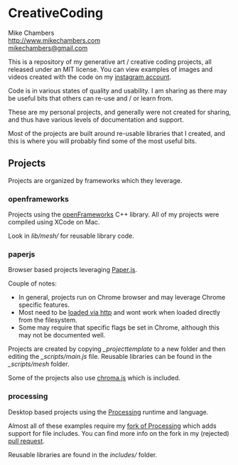 CreativeCoding
=============

Mike Chambers  
http://www.mikechambers.com  
mikechambers@gmail.com  

This is a repository of my generative art / creative coding projects, all released under an MIT license. You can view examples of images and videos created with the code on my [instagram account](https://www.instagram.com/mesh2325/).

Code is in various states of quality and usability. I am sharing as there may be useful bits that others can re-use and / or learn from.

These are my personal projects, and generally were not created for sharing, and thus have various levels of documentation and support.

Most of the projects are built around re-usable libraries that I created, and this is where you will probably find some of the most useful bits. 

## Projects

Projects are organized by frameworks which they leverage.

### openframeworks

Projects using the [openFrameworks](http://openframeworks.cc/) C++ library. All of my projects were compiled using XCode on Mac.

Look in *lib/mesh/* for reusable library code.

### paperjs

Browser based projects leveraging [Paper.js](http://paperjs.org/).

Couple of notes:

* In general, projects run on Chrome browser and may leverage Chrome specific features.
* Most need to be [loaded via http](http://www.mikechambers.com/blog/2012/04/08/simple-http-server-for-local-testing/) and wont work when loaded directly from the filesystem.
* Some may require that specific flags be set in Chrome, although this may not be documented well.

Projects are created by copying *_projecttemplate* to a new folder and then editing the *_scripts/main.js* file. Reusable libraries can be found in the *_scripts/mesh* folder.

Some of the projects also use [chroma.js](https://github.com/gka/chroma.js/) which is included.

### processing

Desktop based projects using the [Processing](https://processing.org/) runtime and language.

Almost all of these examples require my [fork of Processing](https://github.com/mikechambers/processing) which adds support for file includes. You can find more info on the fork in my (rejected) [pull request](https://github.com/processing/processing/issues/2788).

Reusable libraries are found in the *includes/* folder.

